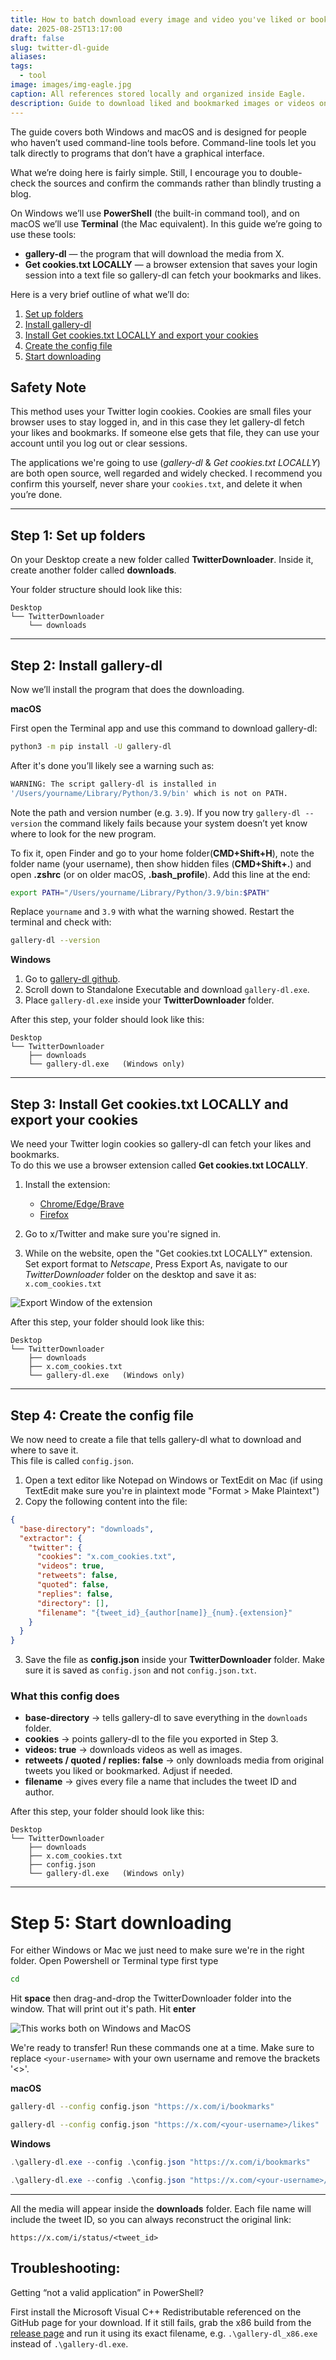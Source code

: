```yaml
---
title: How to batch download every image and video you've liked or bookmarked on X/Twitter
date: 2025-08-25T13:17:00
draft: false
slug: twitter-dl-guide
aliases:
tags:
  - tool
image: images/img-eagle.jpg
caption: All references stored locally and organized inside Eagle.
description: Guide to download liked and bookmarked images or videos on X (Twitter)
---
```


The guide covers both Windows and macOS and is designed for people who haven’t used command-line tools before. Command-line tools let you talk directly to programs that don’t have a graphical interface. <!--more-->

What we’re doing here is fairly simple. Still, I encourage you to double-check the sources and confirm the commands rather than blindly trusting a blog.

On Windows we’ll use **PowerShell** (the built-in command tool), and on macOS we’ll use **Terminal** (the Mac equivalent). In this guide we’re going to use these tools:

- **gallery-dl** — the program that will download the media from X.  
- **Get cookies.txt LOCALLY** — a browser extension that saves your login session into a text file so gallery-dl can fetch your bookmarks and likes.  

Here is a very brief outline of what we’ll do:  

1. [Set up folders](#step-1-set-up-folders)  
2. [Install gallery-dl](#step-2-install-gallery-dl)  
3. [Install Get cookies.txt LOCALLY and export your cookies](#step-3-install-get-cookiestxt-locally-and-export-your-cookies)  
4. [Create the config file](#step-4-create-the-config-file)  
5. [Start downloading](#step-5-start-downloading)  


## Safety Note  
This method uses your Twitter login cookies. Cookies are small files your browser uses to stay logged in, and in this case they let gallery-dl fetch your likes and bookmarks. If someone else gets that file, they can use your account until you log out or clear sessions.

The applications we're going to use (*gallery-dl* & *Get cookies.txt LOCALLY*) are both open source, well regarded and widely checked. I recommend you confirm this yourself, never share your `cookies.txt`, and delete it when you’re done.

---
## Step 1: Set up folders

On your Desktop create a new folder called **TwitterDownloader**.  Inside it, create another folder called **downloads**.  

Your folder structure should look like this:

```
Desktop
└── TwitterDownloader
    └── downloads
```


---
## Step 2: Install gallery-dl

Now we’ll install the program that does the downloading.

**macOS**  

First open the Terminal app and use this command to download gallery-dl:
```bash
python3 -m pip install -U gallery-dl
```  
After it's done you’ll likely see a warning such as:  
```bash
WARNING: The script gallery-dl is installed in
'/Users/yourname/Library/Python/3.9/bin' which is not on PATH.
```  
Note the path and version number (e.g. `3.9`). If you now try `gallery-dl --version` the command likely fails because your system doesn’t yet know where to look for the new program. 

To fix it, open Finder and go to your home folder(**CMD+Shift+H**), note the folder name (your username), then show hidden files (**CMD+Shift+.**) and open **.zshrc** (or on older macOS, **.bash_profile**). Add this line at the end:  
```bash
export PATH="/Users/yourname/Library/Python/3.9/bin:$PATH"
```  
Replace `yourname` and `3.9` with what the warning showed. Restart the terminal and check with:  
```bash
gallery-dl --version
```  
**Windows**  
1. Go to [gallery-dl github](https://github.com/mikf/gallery-dl).  
2. Scroll down to Standalone Executable and download `gallery-dl.exe`.  
3. Place `gallery-dl.exe` inside your **TwitterDownloader** folder.  

After this step, your folder should look like this:

```
Desktop
└── TwitterDownloader
    ├── downloads
    └── gallery-dl.exe   (Windows only)
```

---
## Step 3: Install Get cookies.txt LOCALLY and export your cookies

We need your Twitter login cookies so gallery-dl can fetch your likes and bookmarks.  
To do this we use a browser extension called **Get cookies.txt LOCALLY**. 

1. Install the extension:  
   - [Chrome/Edge/Brave](https://chromewebstore.google.com/detail/get-cookiestxt-locally/cclelndahbckbenkjhflpdbgdldlbecc)  
   - [Firefox](https://addons.mozilla.org/en-US/firefox/addon/get-cookies-txt-locally/)  

1. Go to x/Twitter and make sure you're signed in. 

2. While on the website, open the "Get cookies.txt LOCALLY" extension. Set export format to *Netscape*, Press Export As, navigate to our *TwitterDownloader* folder on the desktop and save it as: `x.com_cookies.txt`


![Export Window of the extension](/images/get_cookies_locally.png)

After this step, your folder should look like this:

```
Desktop
└── TwitterDownloader
    ├── downloads
    ├── x.com_cookies.txt
    └── gallery-dl.exe   (Windows only)
```

---
## Step 4: Create the config file

We now need to create a file that tells gallery-dl what to download and where to save it.  
This file is called `config.json`.

1. Open a text editor like Notepad on Windows or TextEdit on Mac (if using TextEdit make sure you're in plaintext mode "Format > Make Plaintext") 
2. Copy the following content into the file:  

```json
{
  "base-directory": "downloads",
  "extractor": {
    "twitter": {
      "cookies": "x.com_cookies.txt",
      "videos": true,
      "retweets": false,
      "quoted": false,
      "replies": false,
      "directory": [],
      "filename": "{tweet_id}_{author[name]}_{num}.{extension}"
    }
  }
}

```
3. Save the file as **config.json** inside your **TwitterDownloader** folder.  Make sure it is saved as `config.json` and not `config.json.txt`.


### What this config does
- **base-directory** → tells gallery-dl to save everything in the `downloads` folder. 
- **cookies** → points gallery-dl to the file you exported in Step 3.  
- **videos: true** → downloads videos as well as images.  
- **retweets / quoted / replies: false** → only downloads media from original tweets you liked or bookmarked. Adjust if needed. 
- **filename** → gives every file a name that includes the tweet ID and author. 

After this step, your folder should look like this:

```
Desktop
└── TwitterDownloader
    ├── downloads
    ├── x.com_cookies.txt
    ├── config.json
    └── gallery-dl.exe   (Windows only)
```

---
# Step 5: Start downloading

For either Windows or Mac we just need to make sure we're in the right folder. Open Powershell or Terminal type first type

```bash
cd
```

Hit **space** then drag-and-drop the TwitterDownloader folder into the window. That will print out it's path. Hit **enter**

![This works both on Windows and MacOS](/images/twitter_path.png)


We're ready to transfer! Run these commands one at a time. Make sure to replace `<your-username>` with your own username and remove the brackets '<>'. 

**macOS**

```bash
gallery-dl --config config.json "https://x.com/i/bookmarks"
```

```bash
gallery-dl --config config.json "https://x.com/<your-username>/likes"
```

**Windows**

```powershell
.\gallery-dl.exe --config .\config.json "https://x.com/i/bookmarks"
```

```powershell
.\gallery-dl.exe --config .\config.json "https://x.com/<your-username>/likes"
```

---

All the media will appear inside the **downloads** folder.  Each file name will include the tweet ID, so you can always reconstruct the original link:

```
https://x.com/i/status/<tweet_id>
```


## Troubleshooting:

Getting “not a valid application” in PowerShell? 

First install the Microsoft Visual C++ Redistributable referenced on the GitHub page for your download. If it still fails, grab the x86 build from the [release page](https://github.com/mikf/gallery-dl/releases) and run it using its exact filename, e.g. `.\gallery-dl_x86.exe` instead of `.\gallery-dl.exe`.